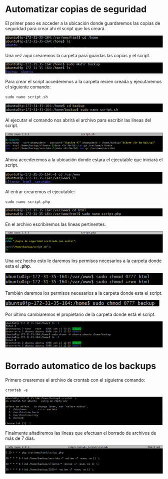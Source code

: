 # Automatizar copias de seguridad

El primer paso es acceder a la ubicación donde guardaremos las copias de seguridad para crear ahi el script que los creará.

![](awsImages7/aws-home.png)

Una vez aquí crearemos la carpeta para guardas las copias y el script.

![](awsImages7/aws-crear-carpeta-backup.png)

Para crear el script accederemos a la carpeta recien creada y ejecutaremos el siguiente comando:

`sudo nano script.sh`

![](awsImages7/aws-crear-script.png)

Al ejecutar el comando nos abrirá el archivo para escribir las líneas del script.

![](awsImages7/aws-script.png)

Ahora accederemos a la ubicación donde estara el ejecutable que iniciará el script.

![](awsImages7/aws-comprobar-html.png)

Al entrar crearemos el ejecutable:

`sudo nano script.php`

![](awsImages7/aws-crear-ejecutable.png)

En el archivo escribiremos las líneas pertinentes.

![](awsImages7/aws-ejecutar-script.png)

Una vez hecho esto le daremos los permisos necesarios a la carpeta donde  esta el **.php**.

![](awsImages7/aws-permisos-ejecutable.png)

También daremos los permisos necesarios a la carpeta donde esta el script.

![](awsImages7/aws-permisos-backup.png)

Por último cambiaremos el propietario de la carpeta donde está el script.

![](awsImages7/aws-cambiar-propietario.png)

# Borrado automatico de los backups

Primero crearemos el archivo de crontab con el siguietne comando:

`crontab -e`

![](awsImages7/aws-crontab.png)

Finalmente añadiremos las líneas que efectuan el borrado de archivos de más de 7 días.

![](awsImages7/aws-borrar-copias.png)
